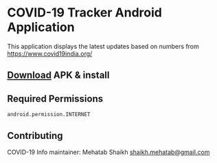 # COVID-19 Tracker Android Application
This application displays the latest updates based on numbers from https://www.covid19india.org/

## <a href="https://github.com/Mehatab/covid-19/releases/download/v1.5.0/app-release.apk">Download</a> APK & install

## Required Permissions
    android.permission.INTERNET


## Contributing
COVID-19 Info maintainer: Mehatab Shaikh <shaikh.mehatab@gmail.com>
